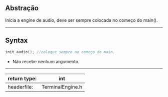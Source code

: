 ## Abstração

Inicia a engine de audio, deve ser sempre colocada no começo do main().

---
## Syntax

```c
init_audio(); //coloque sempre no começo do main.
```
- Não recebe nenhum argumento.

---

| return type: | int              |
| ------------ | ---------------- |
| headerfile:  | TerminalEngine.h |
